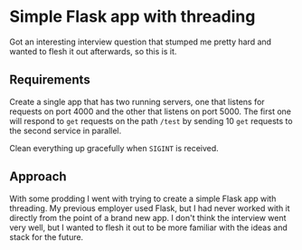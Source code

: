 # Simple Flask app with threading

Got an interesting interview question that stumped me pretty hard and wanted to flesh it out afterwards, so this is it.

## Requirements

Create a single app that has two running servers, one that listens for requests on port 4000 and the other that listens on port 5000. The first one will respond to `get` requests on the path `/test` by sending 10 `get` requests to the second service in parallel.

Clean everything up gracefully when `SIGINT` is received.

## Approach

With some prodding I went with trying to create a simple Flask app with threading. My previous employer used Flask, but I had never worked with it directly from the point of a brand new app. I don't think the interview went very well, but I wanted to flesh it out to be more familiar with the ideas and stack for the future.